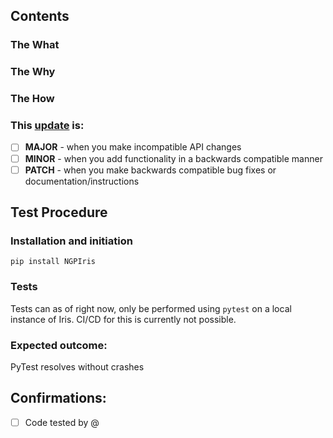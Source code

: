## Contents


### The What


### The Why


### The How


### This [update](https://semver.org/) is:
- [ ] **MAJOR** - when you make incompatible API changes
- [ ] **MINOR** - when you add functionality in a backwards compatible manner
- [ ] **PATCH** - when you make backwards compatible bug fixes or documentation/instructions

## Test Procedure

### Installation and initiation
```
pip install NGPIris
```

### Tests
Tests can as of right now, only be performed using `pytest` on a local instance of Iris. CI/CD for this is currently not possible.

### Expected outcome:
PyTest resolves without crashes

## Confirmations:
- [ ] Code tested by @
